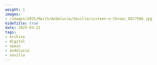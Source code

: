 ```yaml
---
weight: 1
images:
- /images/2025/March/Andalucia/Sevilla/sixteen-o-three/_DSC7506.jpg
hideTitle: true
date: 2025-03-21
tags:
- archive
- digital
- spain
- andalucia
- sevilla
---
```


